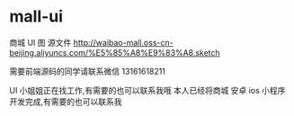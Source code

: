 # mall-ui
 商城 UI 图
源文件
http://waibao-mall.oss-cn-beijing.aliyuncs.com/%E5%85%A8%E9%83%A8.sketch

需要前端源码的同学请联系微信 13161618211


UI 小姐姐正在找工作,有需要的也可以联系我哦
本人已经将商城 安卓 ios 小程序开发完成,有需要的也可以联系我
